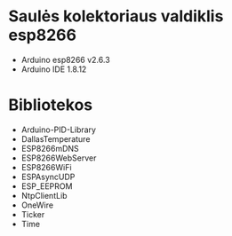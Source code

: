 # Saulės kolektoriaus valdiklis esp8266
* Arduino esp8266 v2.6.3
* Arduino IDE 1.8.12
# Bibliotekos
* Arduino-PID-Library
* DallasTemperature
* ESP8266mDNS
* ESP8266WebServer
* ESP8266WiFi
* ESPAsyncUDP
* ESP_EEPROM
* NtpClientLib
* OneWire
* Ticker
* Time
